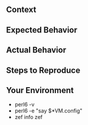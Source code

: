<!--- Provide a general summary of the issue in the Title above -->

## Context
<!--- Provide a more detailed introduction to the issue itself, and why you consider it to be a bug -->

## Expected Behavior
<!--- Tell us what should happen -->

## Actual Behavior
<!--- Tell us what happens instead -->

## Steps to Reproduce
<!--- Provide a unambiguous set of steps to reproduce this bug. -->
<!--- Please use the --debug flag: e.g. `zef --debug ...` -->

## Your Environment
<!--- Show the output from the following commands to tell us more about your environment -->
* perl6 -v
* perl6 -e "say $*VM.config<os>"
* zef info zef
